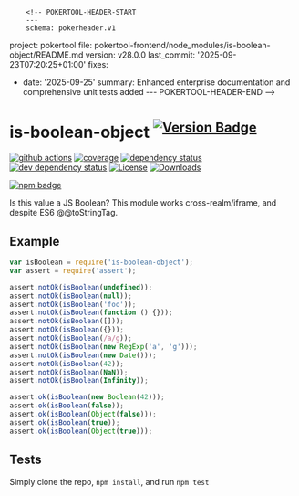        <!-- POKERTOOL-HEADER-START
        ---
        schema: pokerheader.v1
project: pokertool
file: pokertool-frontend/node_modules/is-boolean-object/README.md
version: v28.0.0
last_commit: '2025-09-23T07:20:25+01:00'
fixes:
- date: '2025-09-25'
  summary: Enhanced enterprise documentation and comprehensive unit tests added
        ---
        POKERTOOL-HEADER-END -->
# is-boolean-object <sup>[![Version Badge][2]][1]</sup>

[![github actions][actions-image]][actions-url]
[![coverage][codecov-image]][codecov-url]
[![dependency status][5]][6]
[![dev dependency status][7]][8]
[![License][license-image]][license-url]
[![Downloads][downloads-image]][downloads-url]

[![npm badge][11]][1]

Is this value a JS Boolean? This module works cross-realm/iframe, and despite ES6 @@toStringTag.

## Example

```js
var isBoolean = require('is-boolean-object');
var assert = require('assert');

assert.notOk(isBoolean(undefined));
assert.notOk(isBoolean(null));
assert.notOk(isBoolean('foo'));
assert.notOk(isBoolean(function () {}));
assert.notOk(isBoolean([]));
assert.notOk(isBoolean({}));
assert.notOk(isBoolean(/a/g));
assert.notOk(isBoolean(new RegExp('a', 'g')));
assert.notOk(isBoolean(new Date()));
assert.notOk(isBoolean(42));
assert.notOk(isBoolean(NaN));
assert.notOk(isBoolean(Infinity));

assert.ok(isBoolean(new Boolean(42)));
assert.ok(isBoolean(false));
assert.ok(isBoolean(Object(false)));
assert.ok(isBoolean(true));
assert.ok(isBoolean(Object(true)));
```

## Tests
Simply clone the repo, `npm install`, and run `npm test`

[1]: https://npmjs.org/package/is-boolean-object
[2]: https://versionbadg.es/inspect-js/is-boolean-object.svg
[5]: https://david-dm.org/inspect-js/is-boolean-object.svg
[6]: https://david-dm.org/inspect-js/is-boolean-object
[7]: https://david-dm.org/inspect-js/is-boolean-object/dev-status.svg
[8]: https://david-dm.org/inspect-js/is-boolean-object#info=devDependencies
[11]: https://nodei.co/npm/is-boolean-object.png?downloads=true&stars=true
[license-image]: https://img.shields.io/npm/l/is-boolean-object.svg
[license-url]: LICENSE
[downloads-image]: https://img.shields.io/npm/dm/is-boolean-object.svg
[downloads-url]: https://npm-stat.com/charts.html?package=is-boolean-object
[codecov-image]: https://codecov.io/gh/inspect-js/is-boolean-object/branch/main/graphs/badge.svg
[codecov-url]: https://app.codecov.io/gh/inspect-js/is-boolean-object/
[actions-image]: https://img.shields.io/endpoint?url=https://github-actions-badge-u3jn4tfpocch.runkit.sh/inspect-js/is-boolean-object
[actions-url]: https://github.com/inspect-js/is-boolean-object/actions
